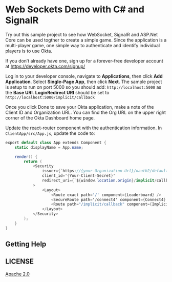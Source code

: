 ﻿# Web Sockets Demo with C# and SignalR

Try out this sample project to see how WebSocket, SignalR and ASP.Net Core can be used togther to create a simple game. Since the application is a multi-player game, one simple way to authenticate and identify individual players is to use Okta.

If you don’t already have one, sign up for a forever-free developer account at https://developer.okta.com/signup/

Log in to your developer console, navigate to __Applications__, then click __Add Application__. Select __Single-Page App__, then click __Next__.
The sample project is setup to run on port 5000 so you should add: `http://localhost:5000` as the __Base URI__. __LoginRedirect URI__ should be set to `http://localhost:5000/implicit/callback`

Once you click Done to save your Okta application, make a note of the Client ID and Organization URL. You can find the Org URL on the upper right corner of the Okta Dashboard home page.

Update the react-router component with the authentication information. In `ClientApp/src/App.js`, update the code to:

```cs
export default class App extends Component {
    static displayName = App.name;

    render() {
        return (
            <Security
                issuer={`https://{your-Organization-Url}/oauth2/default`}
                client_id='{Your-Client-Secret}'
                redirect_uri={`${window.location.origin}/implicit/callback`}
            >
                <Layout>
                    <Route exact path='/' component={Leaderboard} />
                    <SecureRoute path='/connect4' component={Connect4} />
                    <Route path="/implicit/callback" component={ImplicitCallback} />
                </Layout>
            </Security>
        );
    }
}
```

## Getting Help

## LICENSE
[Apache 2.0](LICENSE)
